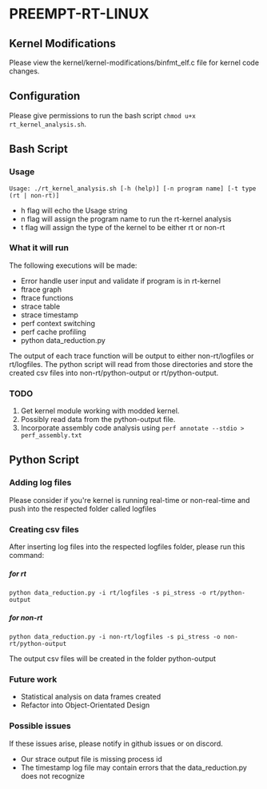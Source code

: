 # PREEMPT-RT-LINUX

## Kernel Modifications
Please view the kernel/kernel-modifications/binfmt_elf.c file for kernel code changes.

## Configuration
Please give permissions to run the bash script `chmod u+x rt_kernel_analysis.sh`.


## Bash Script
### Usage
`Usage: ./rt_kernel_analysis.sh [-h (help)] [-n program name] [-t type (rt | non-rt)]`
* h flag will echo the Usage string
* n flag will assign the program name to run the rt-kernel analysis
* t flag will assign the type of the kernel to be either rt or non-rt

### What it will run
The following executions will be made:
* Error handle user input and validate if program is in rt-kernel
* ftrace graph
* ftrace functions
* strace table
* strace timestamp
* perf context switching
* perf cache profiling
* python data_reduction.py

The output of each trace function will be output to either non-rt/logfiles or rt/logfiles. The python script will read from those directories and store the created csv files into non-rt/python-output or rt/python-output.

### TODO
1. Get kernel module working with modded kernel.
2. Possibly read data from the python-output file.
3. Incorporate assembly code analysis using `perf annotate --stdio > perf_assembly.txt`

## Python Script
### Adding log files
Please consider if you're kernel is running real-time or non-real-time and push into the respected folder called logfiles

### Creating csv files
After inserting log files into the respected logfiles folder, please run this command:

##### for rt
`python data_reduction.py -i rt/logfiles -s pi_stress -o rt/python-output`

##### for non-rt
`python data_reduction.py -i non-rt/logfiles -s pi_stress -o non-rt/python-output`

The output csv files will be created in the folder python-output

### Future work
* Statistical analysis on data frames created
* Refactor into Object-Orientated Design

### Possible issues
If these issues arise, please notify in github issues or on discord.
* Our strace output file is missing process id
* The timestamp log file may contain errors that the data_reduction.py does not recognize
